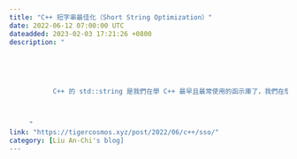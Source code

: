 ```yaml
---
title: "C++ 短字串最佳化（Short String Optimization）"
date: 2022-06-12 07:00:00 UTC
dateadded: 2023-02-03 17:21:26 +0800
description: "
    
      
      
        
        
           C++ 的 std::string 是我們在學 C++ 最早且最常使用的函示庫了，我們在學習的時候大多是去理解 string 就是一個容器（container），基本上大概可以想成
        
      
    
     "
link: "https://tigercosmos.xyz/post/2022/06/c++/sso/"
category: [Liu An-Chi's blog]
---
```

